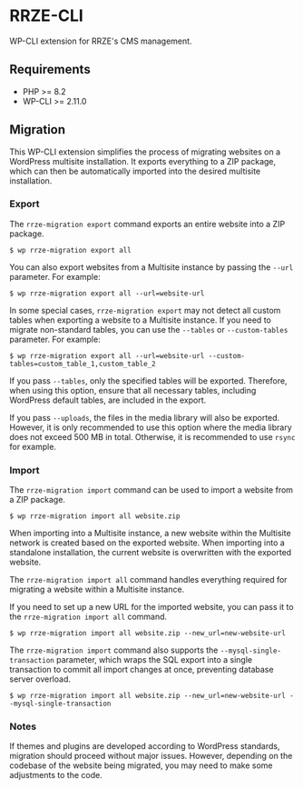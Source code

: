 # RRZE-CLI

WP-CLI extension for RRZE's CMS management.

## Requirements

-   PHP >= 8.2
-   WP-CLI >= 2.11.0

## Migration

This WP-CLI extension simplifies the process of migrating websites on a WordPress multisite installation. It exports everything to a ZIP package, which can then be automatically imported into the desired multisite installation.

### Export

The `rrze-migration export` command exports an entire website into a ZIP package.

```
$ wp rrze-migration export all
```

You can also export websites from a Multisite instance by passing the `--url` parameter. For example:

```
$ wp rrze-migration export all --url=website-url
```
In some special cases, `rrze-migration export` may not detect all custom tables when exporting a website to a Multisite instance. If you need to migrate non-standard tables, you can use the `--tables` or `--custom-tables` parameter. For example:

```
$ wp rrze-migration export all --url=website-url --custom-tables=custom_table_1,custom_table_2
```

If you pass `--tables`, only the specified tables will be exported. Therefore, when using this option, ensure that all necessary tables, including WordPress default tables, are included in the export.

If you pass `--uploads`, the files in the media library will also be exported. However, it is only recommended to use this option where the media library does not exceed 500 MB in total. Otherwise, it is recommended to use `rsync` for example.

### Import

The `rrze-migration import` command can be used to import a website from a ZIP package.

```
$ wp rrze-migration import all website.zip
```
When importing into a Multisite instance, a new website within the Multisite network is created based on the exported website. When importing into a standalone installation, the current website is overwritten with the exported website.

The `rrze-migration import all` command handles everything required for migrating a website within a Multisite instance.

If you need to set up a new URL for the imported website, you can pass it to the `rrze-migration import all` command.

```
$ wp rrze-migration import all website.zip --new_url=new-website-url
```

The `rrze-migration import` command also supports the `--mysql-single-transaction` parameter, which wraps the SQL export into a single transaction to commit all import changes at once, preventing database server overload.

```
$ wp rrze-migration import all website.zip --new_url=new-website-url --mysql-single-transaction
```

### Notes

If themes and plugins are developed according to WordPress standards, migration should proceed without major issues. However, depending on the codebase of the website being migrated, you may need to make some adjustments to the code.